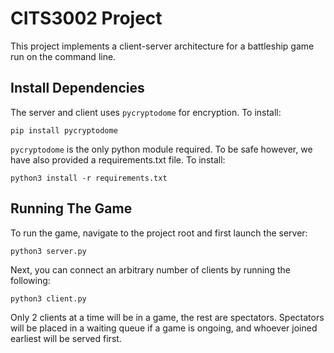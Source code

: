 # CITS3002 Project
This project implements a client-server architecture for a battleship game run on the command line.

## Install Dependencies
The server and client uses `pycryptodome` for encryption. To install:
```
pip install pycryptodome
```

`pycryptodome` is the only python module required. To be safe however, we have also provided a requirements.txt file. To install:
```
python3 install -r requirements.txt
```

## Running The Game
To run the game, navigate to the project root and first launch the server:
```
python3 server.py
```

Next, you can connect an arbitrary number of clients by running the following:
```
python3 client.py
```

Only 2 clients at a time will be in a game, the rest are spectators. Spectators will be placed in a waiting queue if a game is ongoing, and whoever joined earliest will be served first.

